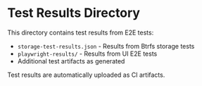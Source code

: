 # Test Results Directory

This directory contains test results from E2E tests:

- `storage-test-results.json` - Results from Btrfs storage tests
- `playwright-results/` - Results from UI E2E tests
- Additional test artifacts as generated

Test results are automatically uploaded as CI artifacts.
